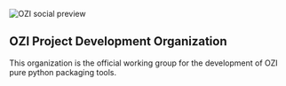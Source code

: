 ![OZI social preview](https://www.oziproject.dev/ozi_social_preview.png)

## OZI Project Development Organization

This organization is the official working group for the development of OZI pure python packaging tools.
